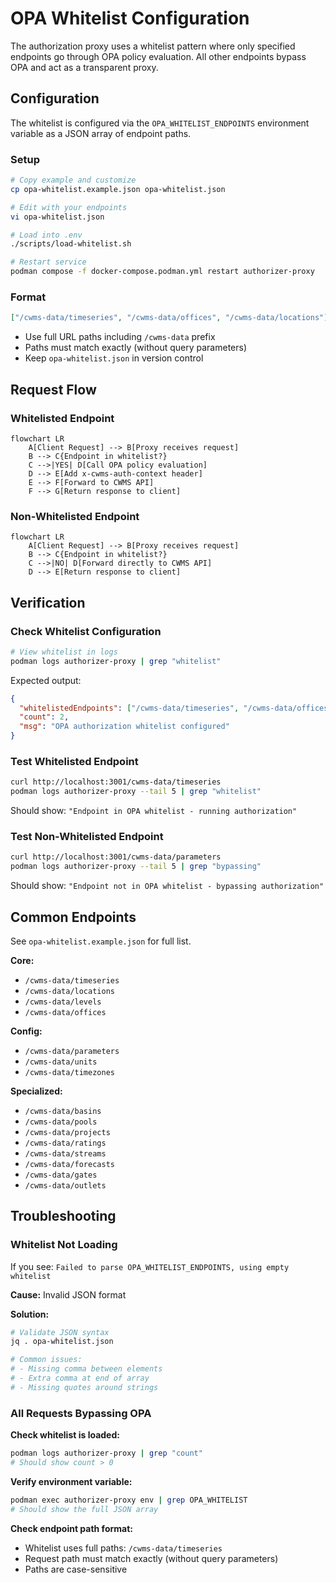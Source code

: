 # OPA Whitelist Configuration

The authorization proxy uses a whitelist pattern where only specified endpoints go through OPA policy evaluation. All
other endpoints bypass OPA and act as a transparent proxy.

## Configuration

The whitelist is configured via the `OPA_WHITELIST_ENDPOINTS` environment variable as a JSON array of endpoint paths.

### Setup

```bash
# Copy example and customize
cp opa-whitelist.example.json opa-whitelist.json

# Edit with your endpoints
vi opa-whitelist.json

# Load into .env
./scripts/load-whitelist.sh

# Restart service
podman compose -f docker-compose.podman.yml restart authorizer-proxy
```

### Format

```json
["/cwms-data/timeseries", "/cwms-data/offices", "/cwms-data/locations"]
```

- Use full URL paths including `/cwms-data` prefix
- Paths must match exactly (without query parameters)
- Keep `opa-whitelist.json` in version control

## Request Flow

### Whitelisted Endpoint

```mermaid
flowchart LR
    A[Client Request] --> B[Proxy receives request]
    B --> C{Endpoint in whitelist?}
    C -->|YES| D[Call OPA policy evaluation]
    D --> E[Add x-cwms-auth-context header]
    E --> F[Forward to CWMS API]
    F --> G[Return response to client]
```

### Non-Whitelisted Endpoint

```mermaid
flowchart LR
    A[Client Request] --> B[Proxy receives request]
    B --> C{Endpoint in whitelist?}
    C -->|NO| D[Forward directly to CWMS API]
    D --> E[Return response to client]
```

## Verification

### Check Whitelist Configuration

```bash
# View whitelist in logs
podman logs authorizer-proxy | grep "whitelist"
```

Expected output:

```json
{
  "whitelistedEndpoints": ["/cwms-data/timeseries", "/cwms-data/offices"],
  "count": 2,
  "msg": "OPA authorization whitelist configured"
}
```

### Test Whitelisted Endpoint

```bash
curl http://localhost:3001/cwms-data/timeseries
podman logs authorizer-proxy --tail 5 | grep "whitelist"
```

Should show: `"Endpoint in OPA whitelist - running authorization"`

### Test Non-Whitelisted Endpoint

```bash
curl http://localhost:3001/cwms-data/parameters
podman logs authorizer-proxy --tail 5 | grep "bypassing"
```

Should show: `"Endpoint not in OPA whitelist - bypassing authorization"`

## Common Endpoints

See `opa-whitelist.example.json` for full list.

**Core:**

- `/cwms-data/timeseries`
- `/cwms-data/locations`
- `/cwms-data/levels`
- `/cwms-data/offices`

**Config:**

- `/cwms-data/parameters`
- `/cwms-data/units`
- `/cwms-data/timezones`

**Specialized:**

- `/cwms-data/basins`
- `/cwms-data/pools`
- `/cwms-data/projects`
- `/cwms-data/ratings`
- `/cwms-data/streams`
- `/cwms-data/forecasts`
- `/cwms-data/gates`
- `/cwms-data/outlets`

## Troubleshooting

### Whitelist Not Loading

If you see: `Failed to parse OPA_WHITELIST_ENDPOINTS, using empty whitelist`

**Cause:** Invalid JSON format

**Solution:**

```bash
# Validate JSON syntax
jq . opa-whitelist.json

# Common issues:
# - Missing comma between elements
# - Extra comma at end of array
# - Missing quotes around strings
```

### All Requests Bypassing OPA

**Check whitelist is loaded:**

```bash
podman logs authorizer-proxy | grep "count"
# Should show count > 0
```

**Verify environment variable:**

```bash
podman exec authorizer-proxy env | grep OPA_WHITELIST
# Should show the full JSON array
```

**Check endpoint path format:**

- Whitelist uses full paths: `/cwms-data/timeseries`
- Request path must match exactly (without query parameters)
- Paths are case-sensitive
